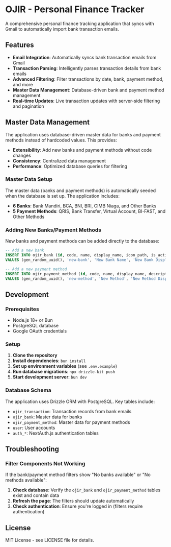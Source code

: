 # OJIR - Personal Finance Tracker

A comprehensive personal finance tracking application that syncs with Gmail to automatically import bank transaction emails.

## Features

- **Email Integration**: Automatically syncs bank transaction emails from Gmail
- **Transaction Parsing**: Intelligently parses transaction details from bank emails
- **Advanced Filtering**: Filter transactions by date, bank, payment method, and more
- **Master Data Management**: Database-driven bank and payment method management
- **Real-time Updates**: Live transaction updates with server-side filtering and pagination

## Master Data Management

The application uses database-driven master data for banks and payment methods instead of hardcoded values. This provides:

- **Extensibility**: Add new banks and payment methods without code changes
- **Consistency**: Centralized data management
- **Performance**: Optimized database queries for filtering

### Master Data Setup

The master data (banks and payment methods) is automatically seeded when the database is set up. The application includes:

- **6 Banks**: Bank Mandiri, BCA, BNI, BRI, CIMB Niaga, and Other Banks
- **5 Payment Methods**: QRIS, Bank Transfer, Virtual Account, BI-FAST, and Other Methods

### Adding New Banks/Payment Methods

New banks and payment methods can be added directly to the database:

```sql
-- Add a new bank
INSERT INTO ojir_bank (id, code, name, display_name, icon_path, is_active, sort_order)
VALUES (gen_random_uuid(), 'new-bank', 'New Bank Name', 'New Bank Display Name', '/icons/bank/new-bank.png', true, 10);

-- Add a new payment method
INSERT INTO ojir_payment_method (id, code, name, display_name, description, icon_path, is_active, sort_order)
VALUES (gen_random_uuid(), 'new-method', 'New Method', 'New Method Display', 'Description', '/icons/payment/new-method.png', true, 10);
```

## Development

### Prerequisites

- Node.js 18+ or Bun
- PostgreSQL database
- Google OAuth credentials

### Setup

1. **Clone the repository**
2. **Install dependencies**: `bun install`
3. **Set up environment variables** (see `.env.example`)
4. **Run database migrations**: `npx drizzle-kit push`
5. **Start development server**: `bun dev`

### Database Schema

The application uses Drizzle ORM with PostgreSQL. Key tables include:

- `ojir_transaction`: Transaction records from bank emails
- `ojir_bank`: Master data for banks
- `ojir_payment_method`: Master data for payment methods
- `user`: User accounts
- `auth_*`: NextAuth.js authentication tables

## Troubleshooting

### Filter Components Not Working

If the bank/payment method filters show "No banks available" or "No methods available":

1. **Check database**: Verify the `ojir_bank` and `ojir_payment_method` tables exist and contain data
2. **Refresh the page**: The filters should update automatically
3. **Check authentication**: Ensure you're logged in (filters require authentication)

## License

MIT License - see LICENSE file for details.
